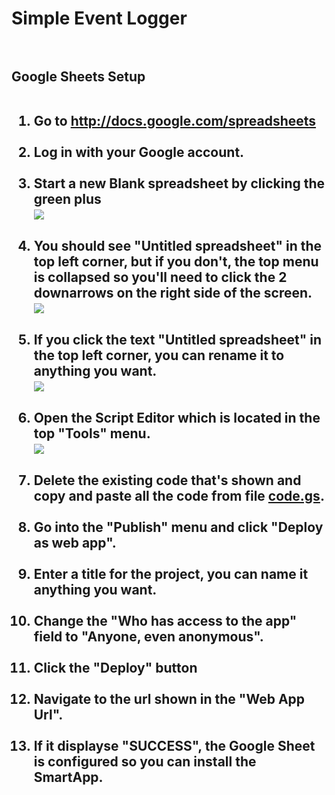 <h1>Simple Event Logger<br><br></li>

<h2>Google Sheets Setup<br><br></li>

<ol>
<li>Go to <a target="_blank" href="http://docs.google.com/spreadsheets">http://docs.google.com/spreadsheets</a><br><br></li>
<li>Log in with your Google account.<br><br></li>
<li>Start a new Blank spreadsheet by clicking the green plus<br><img src="https://github.com/krlaframboise/Resources/blob/master/simple-event-logger/sheets-home.png?raw=true" /><br><br></li>
<li>You should see "Untitled spreadsheet" in the top left corner, but if you don't, the top menu is collapsed so you'll need to click the 2 downarrows on the right side of the screen.<br><img src="https://github.com/krlaframboise/Resources/blob/master/simple-event-logger/sheets-expand-menu.png?raw=true" /><br><br></li>
<li>If you click the text "Untitled spreadsheet" in the top left corner, you can rename it to anything you want.<br><img src="https://github.com/krlaframboise/Resources/blob/master/simple-event-logger/sheets-title.png?raw=true" /><br><br></li>
<li>Open the Script Editor which is located in the top "Tools" menu.<br><img src="https://github.com/krlaframboise/Resources/blob/master/simple-event-logger/sheets-script-editor-menu.png?raw=true" /><br><br></li>
<li>Delete the existing code that's shown and copy and paste all the code from file <a target="_blank" href="https://raw.githubusercontent.com/krlaframboise/SmartThings/master/smartapps/krlaframboise/simple-event-logger.src/Code.gs">code.gs</a>.<br><br></li>
<li>Go into the "Publish" menu and click "Deploy as web app".<br><br></li>
<li>Enter a title for the project, you can name it anything you want.<br><br></li>
<li>Change the "Who has access to the app" field to "Anyone, even anonymous".<br><br></li>
<li>Click the "Deploy" button<br><br></li>
<li>Navigate to the url shown in the "Web App Url".<br><br></li>
<li>If it displayse "SUCCESS", the Google Sheet is configured so you can install the SmartApp.<br><br></li>
</ul>
